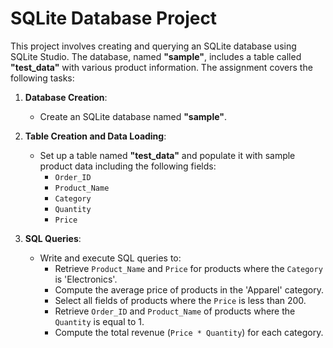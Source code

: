 # SQLite Database Project

This project involves creating and querying an SQLite database using SQLite Studio. The database, named **"sample"**, includes a table called **"test_data"** with various product information. The assignment covers the following tasks:

1. **Database Creation**: 
   - Create an SQLite database named **"sample"**.

2. **Table Creation and Data Loading**: 
   - Set up a table named **"test_data"** and populate it with sample product data including the following fields:
     - `Order_ID`
     - `Product_Name`
     - `Category`
     - `Quantity`
     - `Price`

3. **SQL Queries**: 
   - Write and execute SQL queries to:
     - Retrieve `Product_Name` and `Price` for products where the `Category` is 'Electronics'.
     - Compute the average price of products in the 'Apparel' category.
     - Select all fields of products where the `Price` is less than 200.
     - Retrieve `Order_ID` and `Product_Name` of products where the `Quantity` is equal to 1.
     - Compute the total revenue (`Price * Quantity`) for each category.
